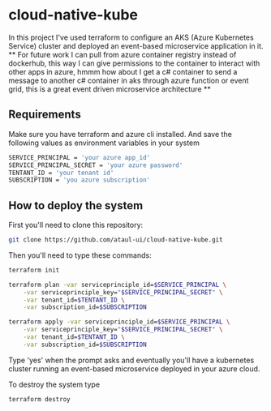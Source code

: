 


# cloud-native-kube
In this project I've used terraform to configure an AKS (Azure Kubernetes Service) cluster and deployed an event-based microservice application in it. ** For future work I can pull from azure container registry instead of dockerhub, this way I can give permissions to the container to interact with other apps in azure, hmmm how about I get a c# container to send a message to another c# container in aks through azure function or event grid, this is a great event driven microservice architecture **



## Requirements
Make sure you have terraform and azure cli installed. And save the following values as environment variables in your system
```bash
SERVICE_PRINCIPAL = 'your azure app_id'
SERVICE_PRINCIPAL_SECRET = 'your azure password'
TENTANT_ID = 'your tenant id'
SUBSCRIPTION = 'you azure subscription'
```


## How to deploy the system

First you'll need to clone this repository:
```bash
git clone https://github.com/ataul-ui/cloud-native-kube.git 
```

Then you'll need to type these commands:
```bash
terraform init

terraform plan -var serviceprinciple_id=$SERVICE_PRINCIPAL \
    -var serviceprinciple_key="$SERVICE_PRINCIPAL_SECRET" \
    -var tenant_id=$TENTANT_ID \
    -var subscription_id=$SUBSCRIPTION

terraform apply -var serviceprinciple_id=$SERVICE_PRINCIPAL \
    -var serviceprinciple_key="$SERVICE_PRINCIPAL_SECRET" \
    -var tenant_id=$TENTANT_ID \
    -var subscription_id=$SUBSCRIPTION
```

Type 'yes' when the prompt asks and eventually you'll have a kubernetes cluster running an event-based microservice deployed in your azure cloud.

To destroy the system type
```bash
terraform destroy 
```

